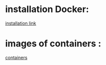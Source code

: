 # installation Docker:
[installation link](https://www.docker.com/get-started)

# images of containers :
[containers](https://hub.docker.com/search?type=image)
